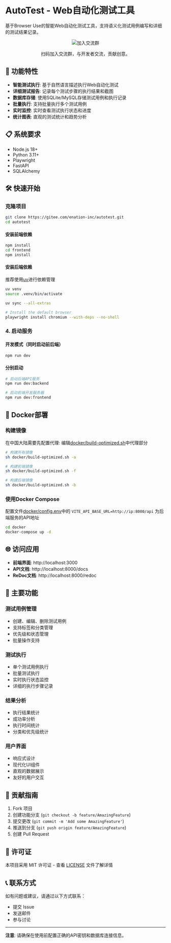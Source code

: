 # AutoTest - Web自动化测试工具

基于Browser Use的智能Web自动化测试工具，支持语义化测试用例编写和详细的测试结果记录。

<div align="center">

 <img src="https://www.itbuilder.cn/group" alt="加入交流群">
  <p>扫码加入交流群，与开发者交流，贡献创意。</p>

</div>


## 🚀 功能特性

- **智能测试执行**: 基于自然语言描述执行Web自动化测试
- **详细测试报告**: 记录每个测试步骤的执行结果和截图
- **数据库存储**: 使用SQLite/MySQL存储测试用例和执行记录
- **批量执行**: 支持批量执行多个测试用例
- **实时监控**: 实时查看测试执行状态和进度
- **统计图表**: 直观的测试统计和趋势分析


## 📋 系统要求

- Node.js 18+
- Python 3.11+
- Playwright
- FastAPI
- SQLAlchemy

## 🛠️ 快速开始

### 克隆项目
```bash
git clone https://gitee.com/enation-inc/autotest.git
cd autotest
```

#### 安装前端依赖
```bash
npm install
cd frontend
npm install
```

#### 安装后端依赖
推荐使用[uv](https://github.com/astral-sh/uv)进行依赖管理
```bash
uv venv 
source .venv/bin/activate

uv sync --all-extras

# Install the default browser
playwright install chromium --with-deps --no-shell
``` 


### 4. 启动服务

#### 开发模式（同时启动前后端）
```bash
npm run dev
```

#### 分别启动
```bash
# 启动后端API服务
npm run dev:backend

# 启动前端开发服务器
npm run dev:frontend
```


## 🐳 Docker部署

### 构建镜像
在中国大陆需要先配置代理:
编辑[docker/build-optimized.sh](docker/build-optimized.sh)中代理部分

```bash
# 构建所有镜像
sh docker/build-optimized.sh -a

# 构建前端镜像
sh docker/build-optimized.sh -f

# 构建后端镜像
sh docker/build-optimized.sh -b
```


### 使用Docker Compose
配置文件[docker/config.env](docker/config.env)中的
`VITE_API_BASE_URL=http://ip:8000/api`
为后端服务的API地址

```bash
cd docker
docker-compose up -d
```


## 🌐 访问应用

- **前端界面**: http://localhost:3000
- **API文档**: http://localhost:8000/docs
- **ReDoc文档**: http://localhost:8000/redoc


## 🎯 主要功能

### 测试用例管理
- 创建、编辑、删除测试用例
- 支持标签和分类管理
- 优先级和状态管理
- 批量操作支持

### 测试执行
- 单个测试用例执行
- 批量测试执行
- 实时执行状态监控
- 详细的执行步骤记录

### 结果分析
- 执行结果统计
- 成功率分析
- 执行时间统计
- 分类和优先级统计

### 用户界面
- 响应式设计
- 现代化UI组件
- 直观的数据展示
- 友好的用户交互


## 🤝 贡献指南

1. Fork 项目
2. 创建功能分支 (`git checkout -b feature/AmazingFeature`)
3. 提交更改 (`git commit -m 'Add some AmazingFeature'`)
4. 推送到分支 (`git push origin feature/AmazingFeature`)
5. 创建 Pull Request

## 📄 许可证

本项目采用 MIT 许可证 - 查看 [LICENSE](LICENSE) 文件了解详情

## 📞 联系方式

如有问题或建议，请通过以下方式联系：

- 提交 Issue
- 发送邮件
- 参与讨论

---

**注意**: 请确保在使用前配置正确的API密钥和数据库连接信息。 